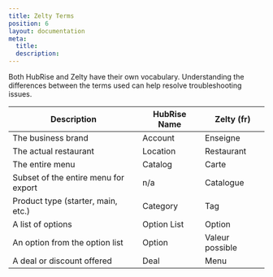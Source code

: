 ```yaml
---
title: Zelty Terms
position: 6
layout: documentation
meta:
  title:
  description:
---
```


Both HubRise and Zelty have their own vocabulary. Understanding the differences between the terms used can help resolve troubleshooting issues.

| Description                          | HubRise Name | Zelty (fr)      |
| ------------------------------------ | ------------ | --------------- |
| The business brand                   | Account      | Enseigne        |
| The actual restaurant                | Location     | Restaurant      |
| The entire menu                      | Catalog      | Carte           |
| Subset of the entire menu for export | n/a          | Catalogue       |
| Product type (starter, main, etc.)   | Category     | Tag             |
| A list of options                    | Option List  | Option          |
| An option from the option list       | Option       | Valeur possible |
| A deal or discount offered           | Deal         | Menu            |
